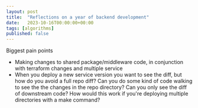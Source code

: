 ```yaml
---
layout: post
title:  "Reflections on a year of backend development"
date:   2023-10-16T00:00:00+00:00
tags: [algorithms]
published: false
---
```


Biggest pain points
- Making changes to shared package/middleware code, in conjunction with terraform changes and multiple service
- When you deploy a new service version you want to see the diff, but how do you avoid a full repo diff? Can you do some kind of code walking to see the the changes in the repo directory? Can you only see the diff of downstream code? How would this work if you're deploying multiple directories with a make command?

